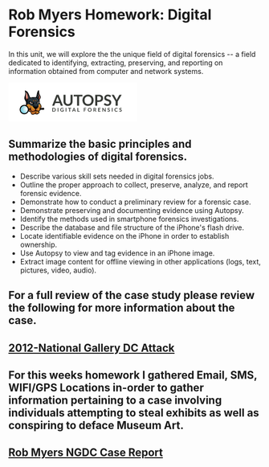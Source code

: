 # Rob Myers Homework: Digital Forensics

In this unit, we will explore the the unique field of digital forensics -- a field dedicated to identifying, extracting, preserving, and reporting on information obtained from computer and network systems.

![pic](IMAGE/Capture.PNG)

## Summarize the basic principles and methodologies of digital forensics.
* Describe various skill sets needed in digital forensics jobs.
* Outline the proper approach to collect, preserve, analyze, and report forensic evidence.
* Demonstrate how to conduct a preliminary review for a forensic case.
* Demonstrate preserving and documenting evidence using Autopsy.
* Identify the methods used in smartphone forensics investigations.
* Describe the database and file structure of the iPhone's flash drive.
* Locate identifiable evidence on the iPhone in order to establish ownership.
* Use Autopsy to view and tag evidence in an iPhone image.
* Extract image content for offline viewing in other applications (logs, text, pictures, video, audio).

## For a full review of the case study please review the following for more information about the case.

## [2012-National Gallery DC Attack](https://drive.google.com/file/d/1agrtpcOHG2WkWeA7Mx4c1Nc5qvB9NTSY/view?usp=sharing) 

## For this weeks homework I gathered Email, SMS, WIFI/GPS Locations in-order to gather information pertaining to a case involving individuals attempting to steal exhibits as well as conspiring to deface Museum Art.  

## [Rob Myers NGDC Case Report](https://docs.google.com/document/d/149rRpXMRYljN5gz0xSztGqN2RDj7I2aV/edit?usp=sharing&ouid=105064530145638612367&rtpof=true&sd=true) 











